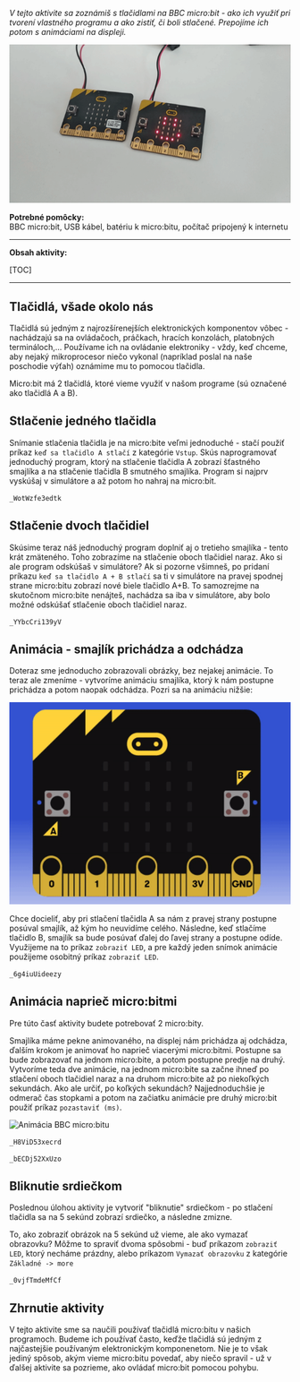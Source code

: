 *V tejto aktivite sa zoznámiš s tlačidlami na BBC micro:bit - ako ich využiť pri tvorení vlastného programu a ako
zistiť, či boli stlačené. Prepojíme ich potom s animáciami na displeji.*

![Obrázok BBC micro:bitu](images/microbit_two_smile.png)

**Potrebné pomôcky:**  
BBC micro:bit, USB kábel, batériu k micro:bitu, počítač pripojený k internetu

---

**Obsah aktivity:**

[TOC]

---

## Tlačidlá, všade okolo nás

Tlačidlá sú jedným z najrozšírenejších elektronických komponentov vôbec - nachádzajú sa na ovládačoch, práčkach,
hracích konzolách, platobných termináloch,... Používame ich na ovládanie elektroniky - vždy, keď chceme, aby nejaký
mikroprocesor niečo vykonal (napríklad poslal na naše poschodie výťah) oznámime mu to pomocou tlačidla.

Micro:bit má 2 tlačidlá, ktoré vieme využiť v našom programe (sú označené ako tlačidlá A a B).

## Stlačenie jedného tlačidla

Snímanie stlačenia tlačidla je na micro:bite veľmi jednoduché - stačí použiť príkaz `keď sa tlačidlo A stlačí`
z kategórie `Vstup`. Skús naprogramovať jednoduchý program, ktorý na stlačenie tlačidla A zobrazí šťastného smajlíka
a na stlačenie tlačidla B smutného smajlíka. Program si najprv vyskúšaj v simulátore a až potom ho nahraj na micro:bit.

```makecode
_WotWzfe3edtk
```
## Stlačenie dvoch tlačidiel

Skúsime teraz náš jednoduchý program doplniť aj o tretieho smajlíka - tento krát zmäteného. Toho zobrazíme na stlačenie
oboch tlačidiel naraz. Ako si ale program odskúšaš v simulátore? Ak si pozorne všimneš, po pridaní príkazu
`keď sa tlačidlo A + B stlačí`  sa ti v simulátore na pravej spodnej strane micro:bitu zobrazí nové biele tlačidlo A+B.
To samozrejme na skutočnom micro:bite nenájteš, nachádza sa iba v simulátore, aby bolo možné odskúšať stlačenie oboch
tlačidiel naraz.
    
```makecode
_YYbcCri139yV
```

## Animácia - smajlík prichádza a odchádza

Doteraz sme jednoducho zobrazovali obrázky, bez nejakej animácie. To teraz ale zmeníme - vytvoríme animáciu smajlíka,
ktorý k nám postupne prichádza a potom naopak odchádza. Pozri sa na animáciu nižšie:

![Animácia micro:bitu](images/makecode_smile_animation.gif)

Chce docieliť, aby pri stlačení tlačidla A sa nám z pravej strany postupne posúval smajlík, až kým ho neuvidíme celého.
Následne, keď stlačíme tlačidlo B, smajlík sa bude posúvať ďalej do ľavej strany a postupne odíde. Využijeme na to príkaz
`zobraziť LED`, a pre každý jeden snímok animácie použijeme osobitný príkaz `zobraziť LED`.

```makecode
_6g4iuUideezy
```

## Animácia naprieč micro:bitmi

Pre túto časť aktivity budete potrebovať 2 micro:bity.

Smajlíka máme pekne animovaného, na displej nám prichádza aj odchádza, ďalším krokom je animovať ho naprieč viacerými
micro:bitmi. Postupne sa bude zobrazovať na jednom micro:bite, a potom postupne predje na druhý. Vytvoríme teda dve
animácie, na jednom micro:bite sa začne ihneď po stlačení oboch tlačidiel naraz a na druhom micro:bite až po niekoľkých
sekundách. Ako ale určiť, po koľkých sekundách? Najjednoduchšie je odmerač čas stopkami a potom na začiatku
animácie pre druhý micro:bit použiť príkaz `pozastaviť (ms)`.

![Animácia BBC micro:bitu](images/makecode_smile_animation_moving.gif) 

```makecode-no-link
_H8ViD53xecrd
```

```makecode-link-only
_bECDj52XxUzo
```

## Bliknutie srdiečkom
Poslednou úlohou aktivity je vytvoriť "bliknutie" srdiečkom - po stlačení tlačidla sa na 5 sekúnd zobrazí srdiečko,
a následne zmizne.

To, ako zobraziť obrázok na 5 sekúnd už vieme, ale ako vymazať obrazovku? Môžme to spraviť dvoma spôsobmi - buď
príkazom `zobraziť LED`, ktorý necháme prázdny, alebo príkazom `Vymazať obrazovku` z kategórie `Základné -> more`

```makecode
_0vjfTmdeMfCf
```

## Zhrnutie aktivity
V tejto aktivite sme sa naučili používať tlačidlá micro:bitu v našich programoch. Budeme ich používať často,
keďže tlačidlá sú jedným z najčastejšie používaným elektronickým komponenetom. Nie je to však jediný spôsob, akým vieme
micro:bitu povedať, aby niečo spravil - už v ďalšej aktivite sa pozrieme, ako ovládať micro:bit pomocou pohybu.

